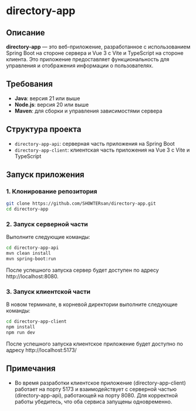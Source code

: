 # directory-app

## Описание

**directory-app** — это веб-приложение, разработанное с использованием Spring Boot на стороне сервера и Vue 3 с Vite и TypeScript на стороне клиента. Это приложение предоставляет функциональность для управления и отображения информации о пользователях.

## Требования

- **Java**: версия 21 или выше
- **Node.js**: версия 20 или выше
- **Maven**: для сборки и управления зависимостями сервера

## Структура проекта

- `directory-app-api`: серверная часть приложения на Spring Boot
- `directory-app-client`: клиентская часть приложения на Vue 3 с Vite и TypeScript

## Запуск приложения

### 1. Клонирование репозитория

```bash
git clone https://github.com/SHOWTERsan/directory-app.git
cd directory-app
```

### 2. Запуск серверной части

Выполните следующие команды:

```bash
cd directory-app-api
mvn clean install
mvn spring-boot:run
```
После успешного запуска сервер будет доступен по адресу http://localhost:8080.

### 3. Запуск клиентской части

В новом терминале, в корневой директории выполните следующие команды:

```bash
cd directory-app-client
npm install
npm run dev
```

После успешного запуска клиентское приложение будет доступно по адресу http://localhost:5173/

## Примечания

- Во время разработки клиентское приложение (directory-app-client) работает на порту 5173 и взаимодействует с серверной частью (directory-app-api), работающей на порту 8080. Для корректной работы убедитесь, что оба сервиса запущены одновременно.
